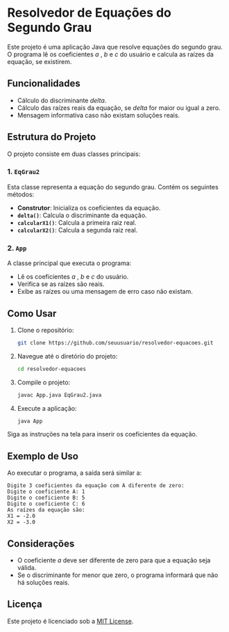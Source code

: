 # Resolvedor de Equações do Segundo Grau

Este projeto é uma aplicação Java que resolve equações do segundo grau. O programa lê os coeficientes _a_ , _b_ e _c_  do usuário e calcula as raízes da equação, se existirem.

## Funcionalidades

- Cálculo do discriminante _delta_.
- Cálculo das raízes reais da equação, se _delta_ for maior ou igual a zero.
- Mensagem informativa caso não existam soluções reais.

## Estrutura do Projeto

O projeto consiste em duas classes principais:

### 1. `EqGrau2`

Esta classe representa a equação do segundo grau. Contém os seguintes métodos:

- **Construtor**: Inicializa os coeficientes da equação.
- **`delta()`**: Calcula o discriminante da equação.
- **`calcularX1()`**: Calcula a primeira raiz real.
- **`calcularX2()`**: Calcula a segunda raiz real.

### 2. `App`

A classe principal que executa o programa:

- Lê os coeficientes _a_ , _b_ e _c_ do usuário.
- Verifica se as raízes são reais.
- Exibe as raízes ou uma mensagem de erro caso não existam.

## Como Usar

1. Clone o repositório:

   ```bash
   git clone https://github.com/seuusuario/resolvedor-equacoes.git
   ```

2. Navegue até o diretório do projeto:

    ```bash
    cd resolvedor-equacoes
    ```

3. Compile o projeto:

    ```bash
    javac App.java EqGrau2.java
    ```

4. Execute a aplicação:

    ```bash
    java App
    ```
    
Siga as instruções na tela para inserir os coeficientes da equação.

## Exemplo de Uso

Ao executar o programa, a saída será similar a:

```plaintext
Digite 3 coeficientes da equação com A diferente de zero:
Digite o coeficiente A: 1
Digite o coeficiente B: 5
Digite o coeficiente C: 6
As raízes da equação são:
X1 = -2.0
X2 = -3.0
```

## Considerações

- O coeficiente _a_ deve ser diferente de zero para que a equação seja válida.
- Se o discriminante for menor que zero, o programa informará que não há soluções reais.

## Licença

Este projeto é licenciado sob a [MIT License](LICENSE).
